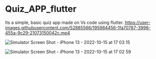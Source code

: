 # Quiz_APP_flutter
Its a simple, basic quiz app made on Vs code using flutter.
https://user-images.githubusercontent.com/52885566/195984456-1fa70787-3996-455a-9c29-21073150042c.mp4

![Simulator Screen Shot - iPhone 13 - 2022-10-15 at 17 03 15](https://user-images.githubusercontent.com/52885566/195984449-141527d6-38f8-42f4-8bdc-3d354d7b1567.png)

![Simulator Screen Shot - iPhone 13 - 2022-10-15 at 17 02 59](https://user-images.githubusercontent.com/52885566/195984441-126b9309-d25c-449f-a03c-61f00c3cf1fa.png)
